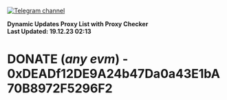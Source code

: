 [![Telegram channel](https://img.shields.io/endpoint?url=https://runkit.io/damiankrawczyk/telegram-badge/branches/master?url=https://t.me/n4z4v0d)](https://t.me/n4z4v0d) 

**Dynamic Updates Proxy List with Proxy Checker**  
**Last Updated: 19.12.23 02:13**

# DONATE (_any evm_) - 0xDEADf12DE9A24b47Da0a43E1bA70B8972F5296F2
